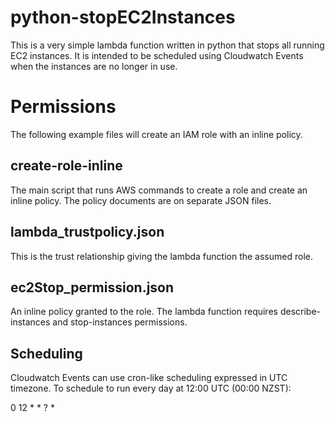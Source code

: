# python-stopEC2Instances
This is a very simple lambda function written in python that stops all running EC2 instances.  It is intended to be scheduled using Cloudwatch Events when the instances are no longer in use.

# Permissions
The following example files will create an IAM role with an inline policy.

## create-role-inline
The main script that runs AWS commands to create a role and create an inline policy.  The policy documents are on separate JSON files.

## lambda_trustpolicy.json
This is the trust relationship giving the lambda function the assumed role.

## ec2Stop_permission.json
An inline policy granted to the role.  The lambda function requires describe-instances and stop-instances permissions.

## Scheduling
Cloudwatch Events can use cron-like scheduling expressed in UTC timezone. To schedule to run every day at 12:00 UTC (00:00 NZST):

  0 12 * * ? *
